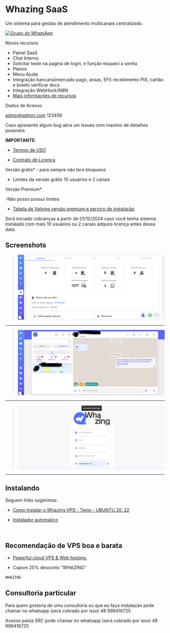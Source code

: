 # Whazing SaaS

Um sistema para gestão de atendimento multicanais centralizado.

[![Grupo do WhatsApp](https://img.shields.io/badge/WhatsApp-Grupo%20Whazing-brightgreen.svg)](https://chat.whatsapp.com/KAk11eaAfRu6Bp13wQX6MB)

Novos recursos
- Painel SaaS
- Chat Interno
- Solicitar teste na pagina de login, e função esqueci a senha
- Planos
- Menu Ajuda
- Integração bancaria(mercado pago, assas, EFI) recebimento PIX, cartão e boleto verificar docs
- Integração WebHook/N8N
- [Mais informações de recursos](docs/recursos.md)

Dados de Acesso

admin@admin.com
123456

Caso apresente algum bug abra um Issues com maximo de detalhes possiveis

**IMPORTANTE**: 

- [Termos de USO](docs/TermosdeUso.md)

- [Contrato de Licença](docs/contratodelicenca.md)



Versão grátis* - para sempre não tera bloqueios

- Limites da versão grátis 10 usuários e 2 canais


Versão Premium*

-Não posso possui limites

-  [Tabela de Valores versão premium e serviço de instalação](docs/TabeladeValores.md)

Será iniciado cobranças a partir de 01/10/2024 caso você tenha sistema instalado com mais 10 usuários ou 2 canais adquira licença antes dessa data.

## Screenshots
>![print](screenshots/saas.png) 
___  
>![print](screenshots/atendimento.png)
___

>![print](screenshots/solicitarteste.png)
___


 
## Instalando
Seguem links sugerimos:

-  [Como Instalar o Whazing VPS - Texto - UBUNTU 20, 22](docs/INSTALL_VPS_UBUNTU_20_22.md)

-  [Instalador automatico](https://github.com/cleitonme/Whazing-SaaS.instalador)
<br/>


## Recomendação de VPS boa e barata

-  [Powerful cloud VPS & Web hosting.](https://control.peramix.com/?affid=58)

- Cupom 25% desconto "WHAZING"

```bash
WHAZING
```

## Consultoria particular

Para quem gostaria de uma consultoria ou que eu faça instalação pode chamar no whatsapp (será cobrado por isso) 48 999416725

Acesso pasta SRC pode chamar no whatsapp (será cobrado por isso) 48 999416725
